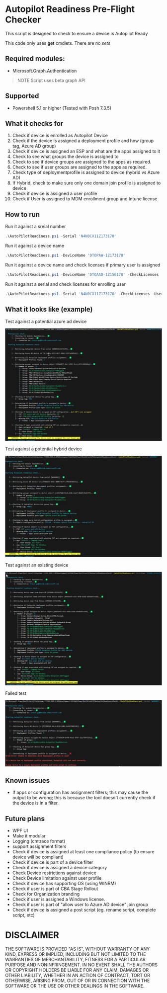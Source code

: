 # Autopilot Readiness Pre-Flight Checker

This script is designed to check to ensure a device is Autopilot Ready

This code only uses **get** cmdlets. There are no _sets_

## Required modules:

- Microsoft.Graph.Authentication

> NOTE Script uses beta graph API

## Supported

- Powershell 5.1 or higher (Tested with Posh 7.3.5)

## What it checks for

1. Check if device is enrolled as Autopilot Device
1. Check if the device is assigned a deployment profile and how (group tag, Azure AD group)
1. Check if device is assigned an ESP and what are the apps assigned to it
1. Check to see what groups the device is assigned to
1. Check to see if device groups are assigned to the apps as required.
1. Check to see if user groups are assigned to the apps as required.
1. Check type of deploymentprofile is assigned to device (hybrid vs Azure AD)
1. If Hybrid, check to make sure only one domain join profile is assigned to device
1. Check if device is assigned a user profile
1. Check if User is assigned to MDM enrollment group and Intune license

## How to run
Run it against a sreial number
```powershell
.\AutoPilotReadiness.ps1 -Serial 'N4N0CX11Z173170'
```
Run it against a device name
```powershell
.\AutoPilotReadiness.ps1 -DeviceName 'DTOPAW-1Z173170'
```

Run it against a device name and check licenses if primary user is assigned
```powershell
.\AutoPilotReadiness.ps1 -DeviceName 'DTOAAD-1Z156178' -CheckLicenses

```
Run it against a serial and check licenses for enrolling user
```powershell
.\AutoPilotReadiness.ps1 -Serial 'N4N0CX11Z173170' -CheckLicenses -UserPrincipalName 'tracyr@dtolab.ltd'
```

## What it looks like (example)

Test against a potential azure ad device

![Azure AD](.images/azureadcheck.png)

Test against a potential hybrid device

![Hybrid](.images/hybridcheck.png)

Test against an existing device

![Hybrid](.images/existingdevice.png)

Failed test

![Azure AD](.images/depprofile_error.png)

## Known issues

- If apps or configuration has assignment filters; this may cause the output to be wrong; this is because the tool doesn't currently check if the device is in a filter.

## Future plans

- WPF UI
- Make it modular
- Logging (cmtrace format)
- support assignment filters
- Check if device is assigned at least one compliance policy (to ensure device will be compliant)
- Check if device is part of a device filter
- Check if device is assigned a device category
- Check Device restrictions against device
- Check Device limitation against user profile
- Check if device has supporting OS (using WINRM)
- Check if user is part of CBA Stage Rollout
- Check for Organization branding
- Check if user is assigned a Windows license. 
- Check if user is part of "allow user to Azure AD device" join group
- Check if device is assigned a post script (eg. rename script, complete script, etc)
            
# DISCLAIMER

THE SOFTWARE IS PROVIDED "AS IS", WITHOUT WARRANTY OF ANY KIND, EXPRESS
OR IMPLIED, INCLUDING BUT NOT LIMITED TO THE WARRANTIES OF MERCHANTABILITY,
FITNESS FOR A PARTICULAR PURPOSE AND NONINFRINGEMENT. IN NO EVENT SHALL THE
AUTHORS OR COPYRIGHT HOLDERS BE LIABLE FOR ANY CLAIM, DAMAGES OR OTHER
LIABILITY, WHETHER IN AN ACTION OF CONTRACT, TORT OR OTHERWISE, ARISING
FROM, OUT OF OR IN CONNECTION WITH THE SOFTWARE OR THE USE OR OTHER
DEALINGS IN THE SOFTWARE.
